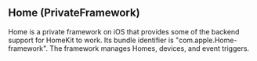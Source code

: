 ## Home (PrivateFramework)

Home is a private framework on iOS that provides some of the backend support for HomeKit to work. Its bundle identifier is "com.apple.Home-framework". The framework manages Homes, devices, and event triggers. 
